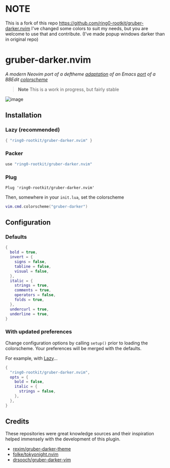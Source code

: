 # NOTE
This is a fork of this repo https://github.com/ring0-rootkit/gruber-darker.nvim
I've changed some colors to suit my needs, but you are welcome to use that and contribute.
(I've made popup windows darker than in original repo)
# gruber-darker.nvim

_A modern Neovim port of a deftheme [adaptation][gruber-darker-theme] of an Emacs
[port][gruber-darker] of a BBEdit [colorscheme][gruber-dark]_

> **Note**
> This is a work in progress, but fairly stable

![image](https://user-images.githubusercontent.com/9439488/229402983-b27a2fc4-d938-4ed0-8f7f-7711f73aa985.png)

## Installation

### Lazy (recommended)

```lua
{ "ring0-rootkit/gruber-darker.nvim" }
```

### Packer

```lua
use "ring0-rootkit/gruber-darker.nvim"
```

### Plug

```vim
Plug 'ring0-rootkit/gruber-darker.nvim'
```

Then, somewhere in your `init.lua`, set the colorscheme

```lua
vim.cmd.colorscheme("gruber-darker")
```

## Configuration

### Defaults

```lua
{
  bold = true,
  invert = {
    signs = false,
    tabline = false,
    visual = false,
  },
  italic = {
    strings = true,
    comments = true,
    operators = false,
    folds = true,
  },
  undercurl = true,
  underline = true,
}
```

### With updated preferences

Change configuration options by calling `setup()`
prior to loading the colorscheme. Your preferences
will be merged with the defaults.

For example, with [Lazy](https://github.com/folke/lazy.nvim.git)...

```lua
{
  "ring0-rootkit/gruber-darker.nvim",
  opts = {
    bold = false,
    italic = {
      strings = false,
    },
  },
}
```

## Credits

These repositories were great knowledge sources and their
inspiration helped immensely with the development of this plugin.

- [rexim/gruber-darker-theme][gruber-darker-theme]
- [folke/tokyonight.nvim][tokyonight]
- [drsooch/gruber-darker-vim][gruber-darker-vim]

[gruber-darker-theme]: https://github.com/rexim/gruber-darker-theme
[gruber-darker]: https://jblevins.org/projects/emacs-color-themes/gruber-darker-theme.el.html
[gruber-dark]: http://daringfireball.net/projects/bbcolors/schemes/
[tokyonight]: https://github.com/folke/tokyonight.nvim
[gruber-darker-vim]: https://github.com/drsooch/gruber-darker-vim
